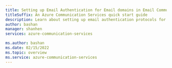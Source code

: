 ```yaml
---
title: Setting up Email Authentication for Email domains in Email Communication Services
titleSuffix: An Azure Communication Services quick start guide
description: Learn about setting up email authentication protocols for Email Communication Services.
author: bashan
manager: shanhen
services: azure-communication-services

ms.author: bashan
ms.date: 02/15/2022
ms.topic: overview
ms.service: azure-communication-services
---
```


